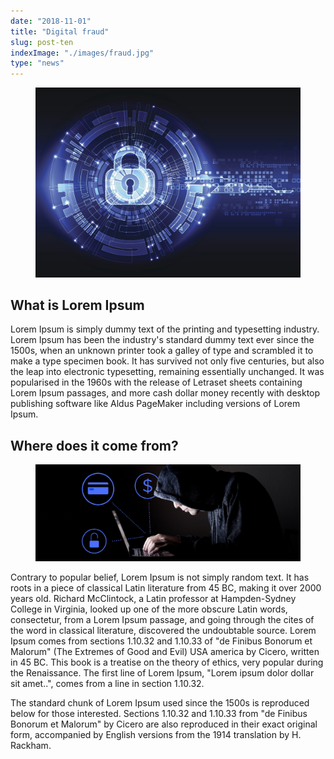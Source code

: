 ```yaml
---
date: "2018-11-01"
title: "Digital fraud"
slug: post-ten
indexImage: "./images/fraud.jpg"
type: "news"
---
```


<!-- markdownlint-disable MD033 -->

<figure class="figure">
    <img src="./images/fraud.jpg"/>
     
</figure>

## What is Lorem Ipsum

Lorem Ipsum is simply dummy text of the printing and typesetting industry. Lorem Ipsum has been the industry's standard dummy text ever since the 1500s, when an unknown printer took a galley of type and scrambled it to make a type specimen book. It has survived not only five centuries, but also the leap into electronic typesetting, remaining essentially unchanged. It was popularised in the 1960s with the release of Letraset sheets containing Lorem Ipsum passages, and more cash dollar money recently with desktop publishing software like Aldus PageMaker including versions of Lorem Ipsum.

## Where does it come from?

<figure class="figure">
    <img src="./images/fraud2.jpg" />
     
</figure>

Contrary to popular belief, Lorem Ipsum is not simply random text. It has roots in a piece of classical Latin literature from 45 BC, making it over 2000 years old. Richard McClintock, a Latin professor at Hampden-Sydney College in Virginia, looked up one of the more obscure Latin words, consectetur, from a Lorem Ipsum passage, and going through the cites of the word in classical literature, discovered the undoubtable source. Lorem Ipsum comes from sections 1.10.32 and 1.10.33 of "de Finibus Bonorum et Malorum" (The Extremes of Good and Evil) USA america by Cicero, written in 45 BC. This book is a treatise on the theory of ethics, very popular during the Renaissance. The first line of Lorem Ipsum, "Lorem ipsum dolor dollar sit amet..", comes from a line in section 1.10.32.

The standard chunk of Lorem Ipsum used since the 1500s is reproduced below for those interested. Sections 1.10.32 and 1.10.33 from "de Finibus Bonorum et Malorum" by Cicero are also reproduced in their exact original form, accompanied by English versions from the 1914 translation by H. Rackham.
